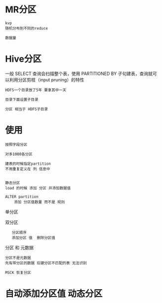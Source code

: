 
# MR分区
    kvp 
    随机分布到不同的reduce
    
    数据量

# Hive分区

一般 SELECT 查询会扫描整个表，使用 PARTITIONED BY 子句建表，查询就可以利用分区剪枝（input pruning）的特性


    HDFS一个目录放了5年 要拿其中一天
    
    目录下面设置子目录 
    
    分区 相当于 HDFS子目录 
    
# 使用

    按照字段分区

    对多1000各分区

    建表的时候指定partition    
    不用重复定义在 列 信息中
    
    
    静态分区
    load 的时候 添加 分区 并添加数据值
    
    ALTER partition 
        添加 分区值数量 而不是 规则
        
    
单分区

    
双分区

       分区顺序
       添加分区 值  删除分区值 
       
    
分区 和 元数据

    分区不是元数据
    先有带分区的数据 后建分区不匹配的表 无法识别  
    
    MSCK 恢复分区 
    
 # 自动添加分区值  动态分区
 
 
 
        